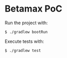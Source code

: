 Betamax PoC
=======================

Run the project with:

    $ ./gradlew bootRun

Execute tests with:

    $ ./gradlew test
